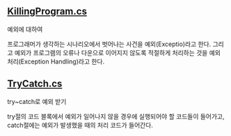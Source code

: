 ## [KillingProgram.cs](https://github.com/twozeronine/Csharp_Study/blob/main/Exception_Handling/KillingProgram.cs)

예외에 대하여

프로그래머가 생각하는 시나리오에서 벗어나는 사건을 예외(Exceptio)라고 한다. 그리고 예외가 프로그램의 오류나 다운으로 이어지지 않도록 적절하게 처리하는 것을 예외 처리(Exception Handling)라고 한다.

## [TryCatch.cs](https://github.com/twozeronine/Csharp_Study/blob/main/Exception_Handling/TryCatch.cs)

try~catch로 예외 받기

try절의 코드 블록에서 예외가 일어나지 않을 경우에 실행되어야 할 코드들이 들어가고, catch절에는 예외가 발생했을 때의 처리 코드가 들어간다.
